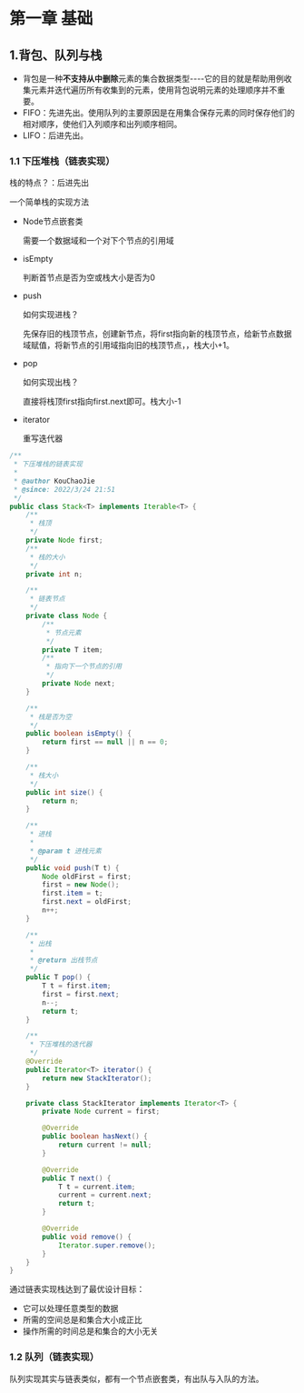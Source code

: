 # 第一章 基础

## 1.背包、队列与栈

+ 背包是一种**不支持从中删除**元素的集合数据类型----它的目的就是帮助用例收集元素并迭代遍历所有收集到的元素，使用背包说明元素的处理顺序并不重要。
+ FIFO：先进先出。使用队列的主要原因是在用集合保存元素的同时保存他们的相对顺序，使他们入列顺序和出列顺序相同。
+ LIFO：后进先出。



### 1.1 下压堆栈（链表实现）

栈的特点？：后进先出

一个简单栈的实现方法

+ Node节点嵌套类

  需要一个数据域和一个对下个节点的引用域

+ isEmpty

  判断首节点是否为空或栈大小是否为0

+ push

  如何实现进栈？

  先保存旧的栈顶节点，创建新节点，将first指向新的栈顶节点，给新节点数据域赋值，将新节点的引用域指向旧的栈顶节点，，栈大小+1。

+ pop

  如何实现出栈？

  直接将栈顶first指向first.next即可。栈大小-1

+ iterator

  重写迭代器

```java
/**
 * 下压堆栈的链表实现
 *
 * @author KouChaoJie
 * @since: 2022/3/24 21:51
 */
public class Stack<T> implements Iterable<T> {
    /**
     * 栈顶
     */
    private Node first;
    /**
     * 栈的大小
     */
    private int n;

    /**
     * 链表节点
     */
    private class Node {
        /**
         * 节点元素
         */
        private T item;
        /**
         * 指向下一个节点的引用
         */
        private Node next;
    }

    /**
     * 栈是否为空
     */
    public boolean isEmpty() {
        return first == null || n == 0;
    }

    /**
     * 栈大小
     */
    public int size() {
        return n;
    }

    /**
     * 进栈
     *
     * @param t 进栈元素
     */
    public void push(T t) {
        Node oldFirst = first;
        first = new Node();
        first.item = t;
        first.next = oldFirst;
        n++;
    }

    /**
     * 出栈
     *
     * @return 出栈节点
     */
    public T pop() {
        T t = first.item;
        first = first.next;
        n--;
        return t;
    }

    /**
     * 下压堆栈的迭代器
     */
    @Override
    public Iterator<T> iterator() {
        return new StackIterator();
    }

    private class StackIterator implements Iterator<T> {
        private Node current = first;

        @Override
        public boolean hasNext() {
            return current != null;
        }

        @Override
        public T next() {
            T t = current.item;
            current = current.next;
            return t;
        }

        @Override
        public void remove() {
            Iterator.super.remove();
        }
    }
}
```

通过链表实现栈达到了最优设计目标：

+ 它可以处理任意类型的数据
+ 所需的空间总是和集合大小成正比
+ 操作所需的时间总是和集合的大小无关



### 1.2 队列（链表实现）

队列实现其实与链表类似，都有一个节点嵌套类，有出队与入队的方法。